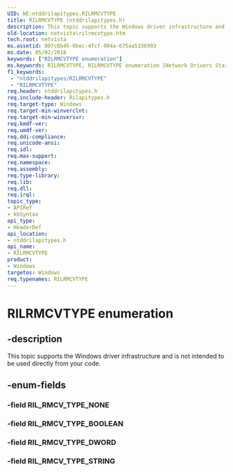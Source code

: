 ```yaml
---
UID: NE:ntddrilapitypes.RILRMCVTYPE
title: RILRMCVTYPE (ntddrilapitypes.h)
description: This topic supports the Windows driver infrastructure and is not intended to be used directly from your code.
old-location: netvista\rilrmcvtype.htm
tech.root: netvista
ms.assetid: 007c6b45-0bec-4fcf-984a-675aa5336993
ms.date: 05/02/2018
keywords: ["RILRMCVTYPE enumeration"]
ms.keywords: RILRMCVTYPE, RILRMCVTYPE enumeration [Network Drivers Starting with Windows Vista], RIL_RMCV_TYPE_BOOLEAN, RIL_RMCV_TYPE_DWORD, RIL_RMCV_TYPE_STRING, netvista.rilrmcvtype, ntddrilapitypes/RILRMCVTYPE, ntddrilapitypes/RIL_RMCV_TYPE_BOOLEAN, ntddrilapitypes/RIL_RMCV_TYPE_DWORD, ntddrilapitypes/RIL_RMCV_TYPE_STRING
f1_keywords:
 - "ntddrilapitypes/RILRMCVTYPE"
 - "RILRMCVTYPE"
req.header: ntddrilapitypes.h
req.include-header: Rilapitypes.h
req.target-type: Windows
req.target-min-winverclnt: 
req.target-min-winversvr: 
req.kmdf-ver: 
req.umdf-ver: 
req.ddi-compliance: 
req.unicode-ansi: 
req.idl: 
req.max-support: 
req.namespace: 
req.assembly: 
req.type-library: 
req.lib: 
req.dll: 
req.irql: 
topic_type:
- APIRef
- kbSyntax
api_type:
- HeaderDef
api_location:
- ntddrilapitypes.h
api_name:
- RILRMCVTYPE
product:
- Windows
targetos: Windows
req.typenames: RILRMCVTYPE
---
```


# RILRMCVTYPE enumeration


## -description


This topic supports the Windows driver infrastructure and is not intended to be used directly from your code.


## -enum-fields




### -field RIL_RMCV_TYPE_NONE


### -field RIL_RMCV_TYPE_BOOLEAN


### -field RIL_RMCV_TYPE_DWORD


### -field RIL_RMCV_TYPE_STRING

